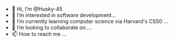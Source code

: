 - 👋 Hi, I’m @Husky-45
- 👀 I’m interested in software development...
- 🌱 I’m currently learning computer science via Harvard's CS50 ...
- 💞️ I’m looking to collaborate on ...
- 📫 How to reach me ...

<!---
Husky-45/Husky-45 is a ✨ special ✨ repository because its `README.md` (this file) appears on your GitHub profile.
You can click the Preview link to take a look at your changes.
--->
